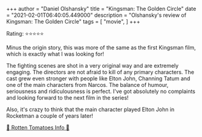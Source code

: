 +++
author = "Daniel Olshansky"
title = "Kingsman: The Golden Circle"
date = "2021-02-01T06:40:05.449000"
description = "Olshansky's review of Kingsman: The Golden Circle"
tags = [
    "movie",
]
+++

Rating: ⭐⭐⭐⭐⭐

Minus the origin story, this was more of the same as the first Kingsman film, which is exactly what I was looking for!

The fighting scenes are shot in a very original way and are extremely engaging. The directors are not afraid to kill of any primary characters. The cast grew even stronger with people like Elton John, Channing Tatum and one of the main characters from Narcos. The balance of humour, seriousness and ridiculousness is perfect. I've got absolutely no complaints and looking forward to the next film in the series!

Also, it's crazy to think that the main character played Elton John in Rocketman a couple of years later!

[🍅 Rotten Tomatoes Info 🍅](https://www.rottentomatoes.com//m/kingsman_the_golden_circle)